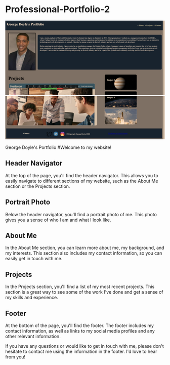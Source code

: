# Professional-Portfolio-2

![Screenshot of my website](./assets/images/Screenshot1.png)
![Screenshot of my website](./assets/images/Screenshot2.png)

George Doyle's Portfolio
#Welcome to my website!

## Header Navigator

At the top of the page, you'll find the header navigator. This allows you to easily navigate to different sections of my website, such as the About Me section or the Projects section.

## Portrait Photo

Below the header navigator, you'll find a portrait photo of me. This photo gives you a sense of who I am and what I look like.

## About Me

In the About Me section, you can learn more about me, my background, and my interests. This section also includes my contact information, so you can easily get in touch with me.

## Projects

In the Projects section, you'll find a list of my most recent projects. This section is a great way to see some of the work I've done and get a sense of my skills and experience.

## Footer

At the bottom of the page, you'll find the footer. The footer includes my contact information, as well as links to my social media profiles and any other relevant information.

If you have any questions or would like to get in touch with me, please don't hesitate to contact me using the information in the footer. I'd love to hear from you!
